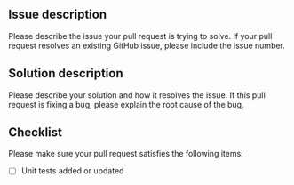 ## Issue description
Please describe the issue your pull request is trying to solve.
If your pull request resolves an existing GitHub issue, please include the issue number.

## Solution description
Please describe your solution and how it resolves the issue.
If this pull request is fixing a bug, please explain the root cause of the bug.

## Checklist
Please make sure your pull request satisfies the following items:
* [ ] Unit tests added or updated
